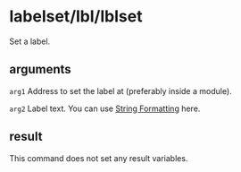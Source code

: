 # labelset/lbl/lblset

Set a label.

## arguments

`arg1` Address to set the label at (preferably inside a module).

`arg2` Label text. You can use [String Formatting](../../introduction/Formatting.rst) here.

## result

This command does not set any result variables.

